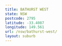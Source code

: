 ```yaml
---
title: BATHURST WEST
state: NSW
postcode: 2795
latitude: -33.4087
longitude: 149.561
url: /nsw/bathurst-west/
layout: suburb
---
```


